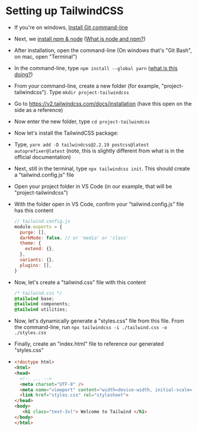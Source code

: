 # Setting up TailwindCSS

* If you're on windows, [Install Git command-line](https://git-scm.com/downloads)
* Next, we [install npm & node](https://nodejs.org/en/download/) ([What is node and npm?](https://www.hostinger.com/tutorials/what-is-npm))
* After installation, open the command-line (On windows that's "Git Bash", on mac, open "Terminal")
* In the command-line, type `npm install --global yarn` ([what is this doing?](https://engineering.fb.com/2016/10/11/web/yarn-a-new-package-manager-for-javascript/))
* From your command-line, create a new folder (for example, "project-tailwindcss"). Type `mkdir project-tailwindcss`
* Go to https://v2.tailwindcss.com/docs/installation (have this open on the side as a reference)
* Now enter the new folder, type `cd project-tailwindcss`
* Now let's install the TailwindCSS package:
* Type, `yarn add -D tailwindcss@2.2.19 postcss@latest autoprefixer@latest` (note, this is slightly different from what is in the official documentation)
* Next, still in the terminal, type `npx tailwindcss init`. This should create a "tailwind.config.js" file
* Open your project folder in VS Code (in our example, that will be "project-tailwindcss")
*   With the folder open in VS Code, confirm your "tailwind.config.js" file has this content

    ```javascript
    // tailwind.config.js
    module.exports = {
      purge: [],
      darkMode: false, // or 'media' or 'class'
      theme: {
        extend: {},
      },
      variants: {},
      plugins: [],
    }
    ```
*   Now, let's create a "tailwind.css" file with this content

    ```css
    /* tailwind.css */
    @tailwind base;
    @tailwind components;
    @tailwind utilities;
    ```
* Now, let's dynamically generate a "styles.css" file from this file. From the command-line, run `npx tailwindcss -i ./tailwind.css -o ./styles.css`
* Finally, create an "index.html" file to reference our generated "styles.css"
* ```html
  <!doctype html>
  <html>
  <head>
    <!-- ... -->
    <meta charset="UTF-8" />
    <meta name="viewport" content="width=device-width, initial-scale=1.0" />
    <link href="styles.css" rel="stylesheet">
  </head>
  <body>
     <h1 class="text-3xl"> Welcome to Tailwind </h1>
  </body>
  </html>
  ```

